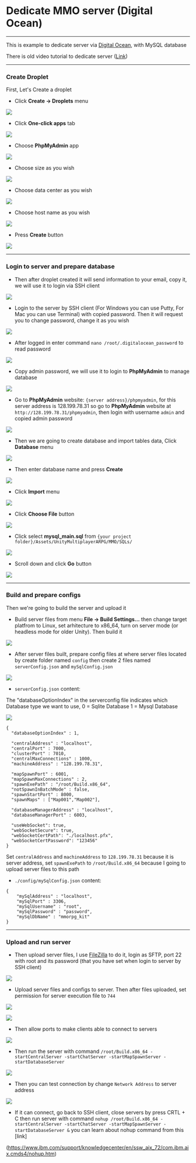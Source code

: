 # Dedicate MMO server (Digital Ocean)
* * *

This is example to dedicate server via [Digital Ocean](https://m.do.co/c/03d10d801aee), with MySQL database

There is old video tutorial to dedicate server ([Link](https://www.youtube.com/watch?v=1CGRlHGDu8U))

* * *

### Create Droplet

First, Let's Create a droplet

*   Click **Create -> Droplets** menu  

![](./img-digitalocean/003-create_droplet_001.png)

*   Click **One-click apps** tab  

![](./img-digitalocean/004-create_droplet_002.png)

*   Choose **PhpMyAdmin** app  

![](./img-digitalocean/005-create_droplet_003.png)

*   Choose size as you wish  

![](./img-digitalocean/006-create_droplet_004.png)

*   Choose data center as you wish  

![](./img-digitalocean/008-create_droplet_006.png)

*   Choose host name as you wish  

![](./img-digitalocean/009-create_droplet_007.png)

*   Press **Create** button  

![](./img-digitalocean/010-create_droplet_008.png)

* * *

### Login to server and prepare database

*   Then after droplet created it will send information to your email, copy it, we will use it to login via SSH client 

![](./img-digitalocean/011-mailed_password.png)

*   Login to the server by SSH client (For Windows you can use Putty, For Mac you can use Terminal) with copied password. Then it will request you to change password, change it as you wish  

![](./img-digitalocean/012-ssh_login.png)

*   After logged in enter command `nano /root/.digitalocean_password` to read password                                                                              

![](./img-digitalocean/014-get_password_001.png)

*   Copy admin password, we will use it to login to **PhpMyAdmin** to manage database                                                                       

![](./img-digitalocean/015-get_password_002.png)

*   Go to **PhpMyAdmin** website: `{server address}/phpmyadmin`, for this server address is 128.199.78.31 so go to **PhpMyAdmin** website at `http://128.199.78.31/phpmyadmin`, then login with username `admin` and copied admin password  

![](./img-digitalocean/016-db_login.png)

*   Then we are going to create database and import tables data, Click **Database** menu  

![](./img-digitalocean/017-create_db_001.png)

*   Then enter database name and press **Create**  

![](./img-digitalocean/018-create_db_002.png)

*   Click **Import** menu  

![](./img-digitalocean/019-create_db_003.png)

*   Click **Choose File** button  

![](./img-digitalocean/020-create_db_004.png)

*   Click select **mysql_main.sql** from `{your project folder}/Assets/UnityMultiplayerARPG/MMO/SQLs/` 

![](./img-digitalocean/021-create_db_005.png)

*   Scroll down and click **Go** button  

![](./img-digitalocean/022-create_db_006.png)

* * *

### Build and prepare configs

Then we're going to build the server and upload it

*   Build server files from menu **File -> Build Settings...** then change target platfrom to Linux, set arhitecture to x86_64, turn on server mode (or headless mode for older Unity). Then build it  

![](./img-digitalocean/002-build_as_server.png)

*   After server files built, prepare config files at where server files located by create folder named `config` then create 2 files named `serverConfig.json` and `mySqlConfig.json`  

![](./img-digitalocean/029-prepare_configs.png)

*   `serverConfig.json` content:  

The "databaseOptionIndex"  in the serverconfig file indicates which Database type we want to use,
0 = Sqlite Database
1 = Mysql Database

![](./img-digitalocean/030-database_index.png)

```
{
  "databaseOptionIndex" : 1,

  "centralAddress" : "localhost",
  "centralPort" : 7000,
  "clusterPort" : 7010,
  "centralMaxConnections" : 1000,
  "machineAddress" : "128.199.78.31",
  
  "mapSpawnPort" : 6001,
  "mapSpawnMaxConnections" : 2,
  "spawnExePath" : "/root/Build.x86_64",
  "notSpawnInBatchMode" : false,
  "spawnStartPort" : 8000,
  "spawnMaps" : ["Map001","Map002"],

  "databaseManagerAddress" : "localhost",
  "databaseManagerPort" : 6003,

  "useWebSocket": true,
  "webSocketSecure": true,
  "webSocketCertPath": "./localhost.pfx",
  "webSocketCertPassword": "123456"
}
```
Set `centralAddress` and `machineAddress` to `128.199.78.31` because it is server address, set `spawnExePath` to `/root/Build.x86_64` because I going to upload server files to this path

*   `./config/mySqlConfig.json` content:  
```
{
    "mySqlAddress" : "localhost",
    "mySqlPort" : 3306,
    "mySqlUsername" : "root",
    "mySqlPassword" : "password",
    "mySqlDbName" : "mmorpg_kit"
}
```

* * *

### Upload and run server

*   Then upload server files, I use [FileZilla](https://filezilla-project.org/) to do it, login as SFTP, port 22 with root and its password (that you have set when login to server by SSH client)  

![](./img-digitalocean/023-ftp_login.png)

*   Upload server files and configs to server. Then after files uploaded, set permission for server execution file to `744`  

![](./img-digitalocean/024-set_permissions_001.png)

![](./img-digitalocean/025-set_permissions_002.png)

*   Then allow ports to make clients able to connect to servers

![](./img-digitalocean/026-open_ports.png)

*   Then run the server with command `/root/Build.x86_64 -startCentralServer -startChatServer -startMapSpawnServer -startDatabaseServer`

![](./img-digitalocean/027-run_server.png)

*   Then you can test connection by change `Network Address` to server address  

![](./img-digitalocean/028-setup_client.PNG)

*   If it can connect, go back to SSH client, close servers by press CRTL + C then run server with command `nohup /root/Build.x86_64 -startCentralServer -startChatServer -startMapSpawnServer -startDatabaseServer &` you can learn about nohup command from this [link]

(https://www.ibm.com/support/knowledgecenter/en/ssw_aix_72/com.ibm.aix.cmds4/nohup.htm)
